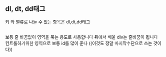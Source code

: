 
## dl, dt, dd태그
키 와 밸류로 나눌 수 있는 항목은 dl,dt,dd태그

## <span>

보통 줄 바꿈없이 영역을 묶는 용도로 사용합니다 뒤에서 배울 div는 줄바꿈이 됩니다
컨트롤하기위한 영역으로 보통 id를 많이 준다 
((이것도 정말 마지막수단으로 쓰는 것이다))
